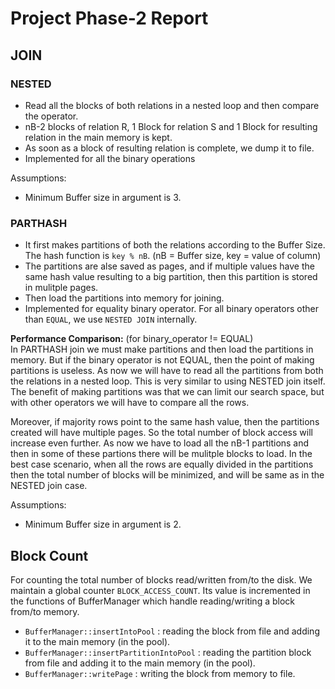 # Project Phase-2 Report

## JOIN

### NESTED

-   Read all the blocks of both relations in a nested loop and then compare the operator.
-   nB-2 blocks of relation R, 1 Block for relation S and 1 Block for resulting relation in the main memory is kept.
-   As soon as a block of resulting relation is complete, we dump it to file.
-   Implemented for all the binary operations

Assumptions:

-   Minimum Buffer size in argument is 3.

### PARTHASH

-   It first makes partitions of both the relations according to the Buffer Size. The hash function is `key % nB`. (nB = Buffer size, key = value of column)
-   The partitions are alse saved as pages, and if multiple values have the same hash value resulting to a big partition, then this partition is stored in mulitple pages.
-   Then load the partitions into memory for joining.
-   Implemented for equality binary operator. For all binary operators other than `EQUAL`, we use `NESTED JOIN` internally.

**Performance Comparison:** (for binary_operator != EQUAL)  
In PARTHASH join we must make partitions and then load the partitions in memory. But if the binary operator is not EQUAL, then the point of making partitions is useless. As now we will have to read all the partitions from both the relations in a nested loop. This is very similar to using NESTED join itself.
The benefit of making partitions was that we can limit our search space, but with other operators we will have to compare all the rows.

Moreover, if majority rows point to the same hash value, then the partitions created will have multiple pages. So the total number of block access will increase even further. As now we have to load all the nB-1 partitions and then in some of these partions there will be mulitple blocks to load. In the best case scenario, when all the rows are equally divided in the partitions then the total number of blocks will be minimized, and will be same as in the NESTED join case.

Assumptions:

-   Minimum Buffer size in argument is 2.

## Block Count

For counting the total number of blocks read/written from/to the disk. We maintain a global counter `BLOCK_ACCESS_COUNT`. Its value is incremented in the functions of BufferManager which handle reading/writing a block from/to memory.

-   `BufferManager::insertIntoPool` : reading the block from file and adding it to the main memory (in the pool).
-   `BufferManager::insertPartitionIntoPool` : reading the partition block from file and adding it to the main memory (in the pool).
-   `BufferManager::writePage` : writing the block from memory to file.
